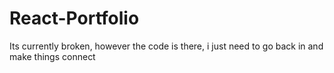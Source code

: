 # React-Portfolio
Its currently broken, however the code is there, i just need to go back in and make things connect
